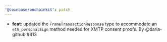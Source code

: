 ```yaml
---
'@coinbase/onchainkit': patch
---
```


- **feat**: updated the `FrameTransactionResponse` type to accommodate an `eth_personalSign` method needed for XMTP consent proofs. By @daria-github #413
